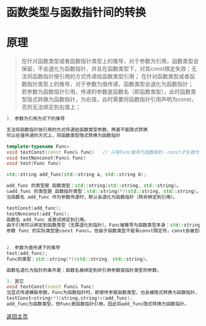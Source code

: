 # 函数类型与函数指针间的转换


# 原理
> 在针对函数类型或者函数指针类型上的推导，对于参数为引用，函数类型会保留，不会退化为函数指针，并且在函数类型下，对其const限定失效；无法将函数指针按引用的方式传递给函数类型引用；
> 在针对函数类型或者函数指针类型上的推导，对于参数为值传递，函数类型会退化为函数指针；
> 若参数为函数指针引用，传递的参数是函数名（即函数类型），此时函数类型隐式转换为函数指针，为右值，此时需要将函数指针引用声明为const，否则无法绑定到右值上；



```cpp
1. 参数为引用方式下的推导

无法将函数指针按引用的方式传递给函数类型参数，两者不能隐式转换
可以在值传递的方式上，将函数类型隐式转换为函数指针

template<typename Func>
void testConst(const Func& func)   // 只有Func推导为函数指针，const才生效为const指针 类似void (*const)(int,int)，当Func推导为函数类型，const失效
void testNonconst(Func& func)
void test(Func func)

std::string add_func(std::string a, std::string b);

add_func 的类型是 函数类型：std::string(std::string, std::string)。
&add_func 的类型是 函数指针类型：std::string(*)(std::string, std::string)。
当函数名 add_func 作为参数传递时，默认会退化为函数指针（除非绑定到引用）。

testConst(add_func);
testNonconst(add_func);
函数名 add_func 会尝试绑定到引用。
由于引用可以绑定到函数类型（无需退化到指针），Func被推导为函数类型本身：std::string(std::string, std::string)。
参数 func 的实际类型是const Func&，但由于函数类型不能有const限定符，const会被忽略。最终func的类型为函数引用：std::string(&)(std::string, std::string)。

    
2. 参数为值传递下的推导
test(add_func);
func的类型：std::string(*)(std::string, std::string)。

函数名退化为指针的条件是：函数名被绑定到非引用参数或指针类型的参数。

3. 其它
void testConst(const Func& func) 
当显式传递模板参数，Func为函数指针时，即使传参是函数类型，也会被隐式转换为函数指针，此处必须为const，因为隐式转换出的是右值，只能绑定于const左引用。
testConst<string(*)(string,string)>(add_func);
add_func为函数类型，但Func是函数指针引用，因此将add_func隐式转换为函数指针。


```

[返回主页](../../README.md)
